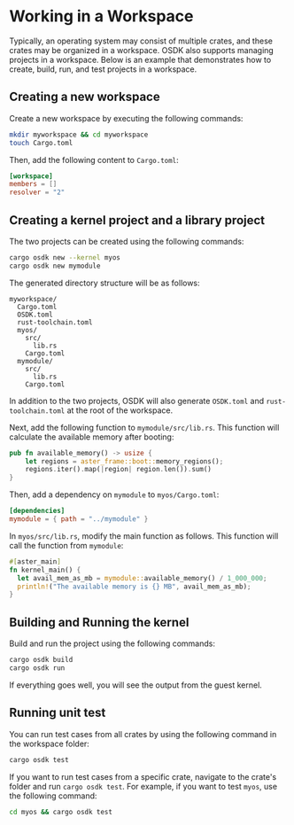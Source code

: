 # Working in a Workspace

Typically, an operating system may consist of multiple crates,
and these crates may be organized in a workspace.
OSDK also supports managing projects in a workspace.
Below is an example that demonstrates
how to create, build, run, and test projects in a workspace.

## Creating a new workspace

Create a new workspace by executing the following commands:

```bash
mkdir myworkspace && cd myworkspace
touch Cargo.toml
```

Then, add the following content to `Cargo.toml`:

```toml
[workspace]
members = []
resolver = "2"
```

## Creating a kernel project and a library project

The two projects can be created using the following commands:

```bash
cargo osdk new --kernel myos
cargo osdk new mymodule
```

The generated directory structure will be as follows:

```text
myworkspace/
  Cargo.toml
  OSDK.toml
  rust-toolchain.toml
  myos/
    src/
      lib.rs
    Cargo.toml
  mymodule/
    src/    
      lib.rs
    Cargo.toml
```

In addition to the two projects,
OSDK will also generate `OSDK.toml` and `rust-toolchain.toml`
at the root of the workspace.

Next, add the following function to `mymodule/src/lib.rs`.
This function will calculate the available memory
after booting:

```rust
pub fn available_memory() -> usize {
    let regions = aster_frame::boot::memory_regions();
    regions.iter().map(|region| region.len()).sum()
}
```

Then, add a dependency on `mymodule` to `myos/Cargo.toml`:

```toml
[dependencies]
mymodule = { path = "../mymodule" }
```

In `myos/src/lib.rs`,
modify the main function as follows.
This function will call the function from `mymodule`:

```rust
#[aster_main]
fn kernel_main() {
  let avail_mem_as_mb = mymodule::available_memory() / 1_000_000;
  println!("The available memory is {} MB", avail_mem_as_mb);
}
```

## Building and Running the kernel

Build and run the project using the following commands:

```bash
cargo osdk build
cargo osdk run
```

If everything goes well,
you will see the output from the guest kernel.

## Running unit test

You can run test cases from all crates
by using the following command in the workspace folder:

```bash
cargo osdk test
```

If you want to run test cases from a specific crate,
navigate to the crate's folder
and run `cargo osdk test`.
For example, if you want to test `myos`,
use the following command:

```bash
cd myos && cargo osdk test
```
